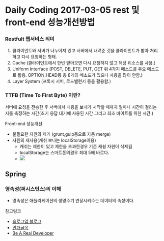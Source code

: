# Daily Coding 2017-03-05 rest 및 front-end 성능개선방법

### Restfult 웹서비스 의미
1. 클라이언트와 서버가 나누어져 있고 서버에서 내려준 것을 클라이언트가 받아 처리하고 다시 요청하는 형태.
2. Cache (클라이언트에서 한번 받아오면 다시 요청하지 않고 해당 리소스를 사용.)
3. Uniform Interface (POST, DELETE, PUT, GET 위 4가지 메소드를 주요 메소드로 활용. OPTION,HEAD등 총 8개의 메소드가 있으나 사용을 많이 안함.)
4. Layer System (프록시 서버, 로드밸런서 등을 활용함.)


### TTFB (Time To First Byte) 이란?
서버에 요청을 전송한 후 서버에서 내용을 보내기 시작할 때까지 얼마나 시간이 걸리는지를 측정하는 시간(초기 응답 대기에 사용된 시간 그리고 최초 바이트를 위한 시간.)

Front-end 성능개선
* 불필요한 자원의 제거 (grunt,gulp등으로 자동 merge)
* 자원의 재사용(캐쉬 보다는 localStorage이용)
  * 캐쉬는 제한이 있고 제한을 초과한경우 기존 캐슁 자원이 삭제됨
  * localStorage는 스마트폰의경우 최대 5배 바르다.
  * ![](https://dev402.files.wordpress.com/2016/01/flowchart.png?w=400&h=270)

##
## Spring
### 영속성(퍼시스턴스)의 이해
* 영속성은 애플리케이션의 생명주기 연장시켜주는 데이터의 속성이다.








참고링크
* [슬로그업 블로그](http://dev.team-slogup.net/web-restful-service%EC%97%90-%EB%8C%80%ED%95%B4%EC%84%9C-%EC%95%8C%EC%95%84%EB%B3%B4%EC%9E%90-1/)
* [안개골목](https://www.xetown.com/alley/374646)
* [Be A Real Developer](https://dev402.wordpress.com/2016/01/15/front-end-html5%EB%A5%BC-%ED%99%9C%EC%9A%A9%ED%95%9C-%EC%84%B1%EB%8A%A5-%EA%B0%9C%EC%84%A0/)

